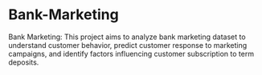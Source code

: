 # Bank-Marketing
Bank Marketing: This project aims to analyze bank marketing dataset to understand customer behavior, predict customer response  to marketing campaigns, and identify factors influencing customer subscription to term deposits.
